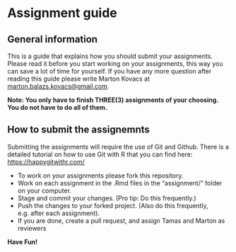 
# Assignment guide

## General information

This is a guide that explains how you should submit your assignments.
Please read it before you start working on your assignments, this way
you can save a lot of time for yourself. If you have any more question
after reading this guide please write Marton Kovacs at
<marton.balazs.kovacs@gmail.com>.

**Note: You only have to finish THREE(3) assignments of your choosing. You do
not have to do all of them.**

## How to submit the assignemnts

Submitting the assignments will require the use of Git and Github. There
is a detailed tutorial on how to use Git with R that you can find here:
<https://happygitwithr.com/>

  - To work on your assignments please fork this repository.
  - Work on each assignment in the .Rmd files in the “assignment/”
    folder on your computer.
  - Stage and commit your changes. (Pro tip: Do this frequently.)
  - Push the changes to your forked project. (Also do this frequently,
    e.g. after each assignment).
  - If you are done, create a pull request, and assign Tamas and Marton
    as reviewers

**Have Fun\!**
